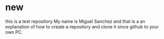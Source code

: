 # new
this is a test repository
My name is Miguel Sanchez and that is a an explanation of how to create a repository and clone it since github to your own PC.